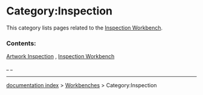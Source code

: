 # Category:Inspection
This category lists pages related to the [Inspection Workbench](Inspection_Workbench.md).

### Contents:

[Artwork Inspection](Artwork_Inspection.md) , [Inspection Workbench](Inspection_Workbench.md)

_ _

---
[documentation index](../README.md) > [Workbenches](Category_Workbenches.md) > Category:Inspection
